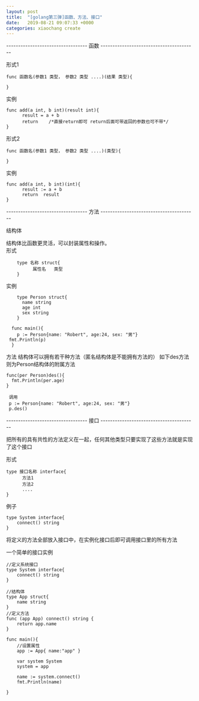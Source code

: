 ```yaml
---
layout: post
title:  "[golang第三弹]函数、方法、接口"
date:   2019-08-21 09:07:33 +0000
categories: xiaochang create
---
```


----------------------------------     函数     ----------------------------------------

形式1


    func 函数名(参数1 类型， 参数2 类型 ....)(结果 类型){
      
    }
   实例  
   
    func add(a int, b int)(result int){
          result = a + b
          return    /*直接return即可 return后面可带返回的参数也可不带*/
    }


形式2

    func 函数名(参数1 类型， 参数2 类型 ....)(类型){
      
    }
  实例  
  
    func add(a int, b int)(int){
          result := a + b
          return  result
    }
  
  ----------------------------------     方法     ----------------------------------------
  
  结构体
  
   结构体比函数更灵活，可以封装属性和操作。  
  形式
     
        type 名称 struct{
              属性名   类型
        }
       
   实例
   
        type Person struct{
          name string
          age int
          sex string
        }
        
      func main(){
        p := Person{name: "Robert", age:24, sex: "男"}
	 fmt.Println(p)
      }
      
方法
  结构体可以拥有若干种方法（匿名结构体是不能拥有方法的）
  如下des方法则为Person结构体的附属方法
  
    func(per Person)des(){
      fmt.Println(per.age)
    }
     
     调用
     p := Person{name: "Robert", age:24, sex: "男"}
     p.des()
   
        
	
----------------------------------     接口     ----------------------------------------

把所有的具有共性的方法定义在一起，任何其他类型只要实现了这些方法就是实现了这个接口

  形式

	type 接口名称 interface{
	      方法1
	      方法2
	      ....
	}
  例子
  
	type System interface{
		connect() string
	}
	
将定义的方法全部放入接口中，在实例化接口后即可调用接口里的所有方法

  一个简单的接口实例
  
  	//定义系统接口
	type System interface{
		connect() string
	}

	//结构体
	type App struct{
		name string
	}
	//定义方法
	func (app App) connect() string {
		return app.name
	}

	func main(){
		//设置属性
		app := App{ name:"app" }
		
		var system System
		system = app

		name := system.connect()
		fmt.Println(name)

	}
